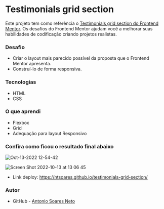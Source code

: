 # Testimonials grid section

Este projeto tem como referência o [Testimonials grid section do Frontend Mentor](https://www.frontendmentor.io/challenges/testimonials-grid-section-Nnw6J7Un7). Os desafios do Frontend Mentor ajudam você a melhorar suas habilidades de codificação criando projetos realistas.

### Desafio

* Criar o layout mais parecido possível da proposta que o Frontend Mentor apresenta.
* Construí-lo de forma responsiva.

### Tecnologias

* HTML
* CSS

### O que aprendi

* Flexbox
* Grid
* Adequação para layout Responsivo

### Confira como ficou o resultado final abaixo

![Oct-13-2022 12-54-42](https://user-images.githubusercontent.com/86579155/195649195-4f791dda-426b-4992-8e47-ea0ece0a2593.gif)

![Screen Shot 2022-10-13 at 13 06 45](https://user-images.githubusercontent.com/86579155/195649506-cbfb2b82-761c-47a0-b836-2e090c849073.png)

* Link deploy: https://ntsoares.github.io/testimonials-grid-section/

### Autor

- GitHub - [Antonio Soares Neto](https://github.com/NtSoares)
